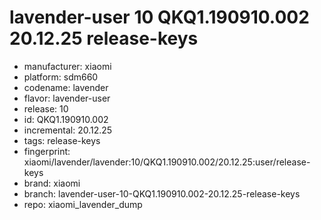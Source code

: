 # lavender-user 10 QKQ1.190910.002 20.12.25 release-keys
- manufacturer: xiaomi
- platform: sdm660
- codename: lavender
- flavor: lavender-user
- release: 10
- id: QKQ1.190910.002
- incremental: 20.12.25
- tags: release-keys
- fingerprint: xiaomi/lavender/lavender:10/QKQ1.190910.002/20.12.25:user/release-keys
- brand: xiaomi
- branch: lavender-user-10-QKQ1.190910.002-20.12.25-release-keys
- repo: xiaomi_lavender_dump
